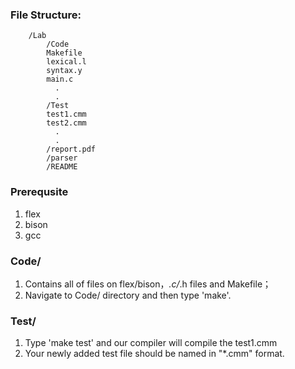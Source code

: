 ### File Structure:
```
	/Lab
	    /Code
		Makefile
		lexical.l
		syntax.y
		main.c
		  .
		  .
	    /Test
		test1.cmm
		test2.cmm
		  .
		  .
	    /report.pdf
	    /parser
	    /README
```
### Prerequsite
1. flex
2. bison
3. gcc

### Code/
1. Contains all of files on flex/bison，*.c/*.h files and Makefile；
2. Navigate to Code/ directory and then type 'make'.

### Test/
1. Type 'make test' and our compiler will compile the test1.cmm
2. Your newly added test file should be named in "*.cmm" format.
